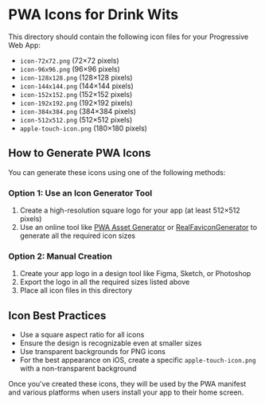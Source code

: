 # PWA Icons for Drink Wits

This directory should contain the following icon files for your Progressive Web App:

- `icon-72x72.png` (72×72 pixels)
- `icon-96x96.png` (96×96 pixels)
- `icon-128x128.png` (128×128 pixels) 
- `icon-144x144.png` (144×144 pixels)
- `icon-152x152.png` (152×152 pixels)
- `icon-192x192.png` (192×192 pixels)
- `icon-384x384.png` (384×384 pixels)
- `icon-512x512.png` (512×512 pixels)
- `apple-touch-icon.png` (180×180 pixels)

## How to Generate PWA Icons

You can generate these icons using one of the following methods:

### Option 1: Use an Icon Generator Tool
1. Create a high-resolution square logo for your app (at least 512×512 pixels)
2. Use an online tool like [PWA Asset Generator](https://github.com/onderceylan/pwa-asset-generator) or [RealFaviconGenerator](https://realfavicongenerator.net/) to generate all the required icon sizes

### Option 2: Manual Creation
1. Create your app logo in a design tool like Figma, Sketch, or Photoshop
2. Export the logo in all the required sizes listed above
3. Place all icon files in this directory

## Icon Best Practices
- Use a square aspect ratio for all icons
- Ensure the design is recognizable even at smaller sizes
- Use transparent backgrounds for PNG icons
- For the best appearance on iOS, create a specific `apple-touch-icon.png` with a non-transparent background

Once you've created these icons, they will be used by the PWA manifest and various platforms when users install your app to their home screen. 